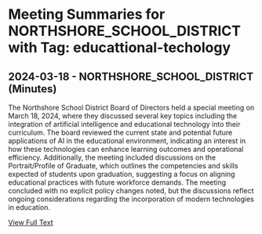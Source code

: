 # Meeting Summaries for NORTHSHORE_SCHOOL_DISTRICT with Tag: educattional-techology

## 2024-03-18 - NORTHSHORE_SCHOOL_DISTRICT (Minutes)

The Northshore School District Board of Directors held a special meeting on March 18, 2024, where they discussed several key topics including the integration of artificial intelligence and educational technology into their curriculum. The board reviewed the current state and potential future applications of AI in the educational environment, indicating an interest in how these technologies can enhance learning outcomes and operational efficiency. Additionally, the meeting included discussions on the Portrait/Profile of Graduate, which outlines the competencies and skills expected of students upon graduation, suggesting a focus on aligning educational practices with future workforce demands. The meeting concluded with no explicit policy changes noted, but the discussions reflect ongoing considerations regarding the incorporation of modern technologies in education.

[View Full Text](https://raw.githubusercontent.com/VoronoiPerspectives/WashingtonStateSchoolBoardExplorer/refs/heads/main/data/countries/usa/states/wa/counties/snohomish/school_boards/northshore_school_district/2024/2024-03-18-minutes.txt)

